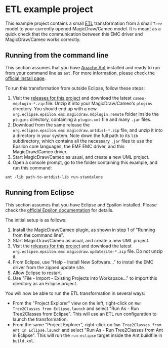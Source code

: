 # ETL example project

This example project contains a small [ETL](https://www.eclipse.org/epsilon/doc/etl/) transformation from a small `Tree` model to your currently opened MagicDraw/Cameo model.
It is meant as a quick check that the communication between this EMC driver and MagicDraw/Cameo works correctly.

## Running from the command line

This section assumes that you have [Apache Ant](https://ant.apache.org/) installed and ready to run from your command line as `ant`.
For more information, please check the [official install page](https://ant.apache.org/manual/install.html).

To run this transformation from outside Eclipse, follow these steps:

1. Visit the [releases for this project](https://github.com/epsilonlabs/emc-cameo/releases) and download the latest `cameo-mdplugin-*.zip` file. Unzip it into your MagicDraw/Cameo's `plugins` directory. You should end up with a new `org.eclipse.epsilon.emc.magicdraw.mdplugin.remote` folder inside the `plugins` directory, containing a `plugin.xml` file and many `.jar` files.
1. Download from the same release the `org.eclipse.epsilon.emc.magicdraw.antdist-*.zip` file, and unzip it into a directory in your system. Note down the full path to its `lib` subdirectory, which contains all the necessary `.jar` files to use the Epsilon core languages, the EMF EMC driver, and this MagicDraw/Cameo driver.
1. Start MagicDraw/Cameo as usual, and create a new UML project.
1. Open a console prompt, go to the folder containing this example, and run this command:

```shell
ant -lib path-to-antdist-lib run-standalone
```

## Running from Eclipse

This section assumes that you have Eclipse and Epsilon installed.
Please check the [official Epsilon documentation](https://www.eclipse.org/epsilon/download/) for details.

The initial setup is as follows:

1. Install the MagicDraw/Cameo plugin, as shown in step 1 of "Running from the command line".
1. Start MagicDraw/Cameo as usual, and create a new UML project.
1. Visit the [releases for this project](https://github.com/epsilonlabs/emc-cameo/releases) and download the latest `org.eclipse.epsilon.emc.magicdraw.updatesite-*.zip` file. Do not unzip it.
1. From Eclipse, use "Help - Install New Software..." to install the EMC driver from the zipped update site.
1. Allow Eclipse to restart.
1. Use "File - Import - Existing Projects into Workspace..." to import this directory as an Eclipse project.

You will now be able to run the ETL transformation in several ways:

* From the "Project Explorer" view on the left, right-click on `Run Tree2Classes from Eclipse.launch` and select "Run As - Run Tree2Classes from Eclipse". This will use an ETL run configuration to launch the transformation.
* From the same "Project Explorer", right-click on `Run Tree2Classes from Ant in Eclipse.launch` and select "Run As - Run Tree2Classes from Ant in Eclipse". This will run the `run-eclipse` target inside the Ant buildfile in `build.xml`.